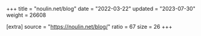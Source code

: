+++
title = "noulin.net/blog"
date = "2022-03-22"
updated = "2023-07-30"
weight = 26608

[extra]
source = "https://noulin.net/blog/"
ratio = 67
size = 26
+++
